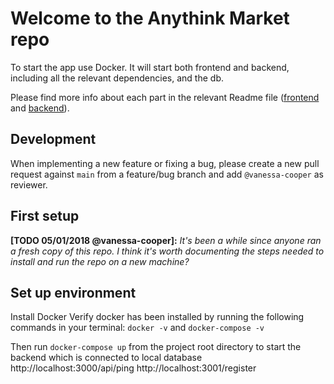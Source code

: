 # Welcome to the Anythink Market repo

To start the app use Docker. It will start both frontend and backend, including all the relevant dependencies, and the db.

Please find more info about each part in the relevant Readme file ([frontend](frontend/readme.md) and [backend](backend/README.md)).

## Development

When implementing a new feature or fixing a bug, please create a new pull request against `main` from a feature/bug branch and add `@vanessa-cooper` as reviewer.

## First setup

**[TODO 05/01/2018 @vanessa-cooper]:** _It's been a while since anyone ran a fresh copy of this repo. I think it's worth documenting the steps needed to install and run the repo on a new machine?_

## Set up environment
Install Docker
Verify docker has been installed by running the following commands in your terminal:
`docker -v` and `docker-compose -v`

Then run `docker-compose up` from the project root directory to start the backend which is connected to local database
http://localhost:3000/api/ping
http://localhost:3001/register